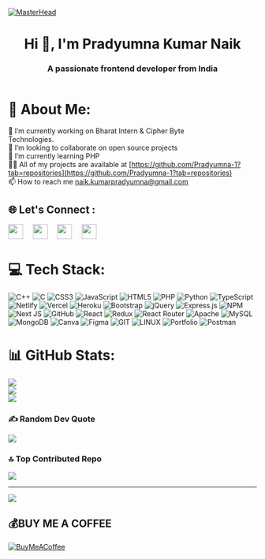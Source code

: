 [![MasterHead](https://user-images.githubusercontent.com/74038190/225813708-98b745f2-7d22-48cf-9150-083f1b00d6c9.gif)](https://rishavchanda.io)


<h1 align="center">Hi 👋, I'm Pradyumna Kumar Naik</h1>
<h3 align="center">A passionate frontend developer from India</h3>
<p align="left"> <a href="https://twitter.com/" target="blank"><img src="https://img.shields.io/twitter/follow/?logo=twitter&style=for-the-badge" alt="" /></a> </p>

# 💫 About Me:
🔭 I’m currently working on Bharat Intern & Cipher Byte<br>Technologies.<br>👯 I’m looking to collaborate on open source projects<br>🌱 I’m currently learning PHP<br>👨‍💻 All of my projects are available at [https://github.com/Pradyumna-1?tab=repositories](https://github.com/Pradyumna-1?tab=repositories)<br>📫 How to reach me naik.kumarpradyumna@gmail.com

## 🌐 Let's Connect :
<a href = "mailto: naik.kumarpradyumna@gmail.com" ><img src="https://img.icons8.com/color/48/000000/gmail-new.png"  width="30rem" /></a>
&nbsp;&nbsp;&nbsp;&nbsp;<a href = "https://www.linkedin.com/in/pradyumnakumarnaik/"><img src="https://img.icons8.com/fluent/48/000000/linkedin.png" width="30rem"/></a>
&nbsp;&nbsp;&nbsp;&nbsp;<a href = "https://www.instagram.com/im_siddharth_20/"><img src="https://img.icons8.com/fluent/48/000000/instagram-new.png" width="30rem" /></a>
&nbsp;&nbsp;&nbsp;&nbsp;<a href = "https://www.facebook.com/profile.php?id=100035573633791"><img src="https://img.icons8.com/fluency/48/000000/facebook-new.png" width="30rem"/></a>

# 💻 Tech Stack:
![C++](https://img.shields.io/badge/c++-%2300599C.svg?style=flat&logo=c%2B%2B&logoColor=white) ![C](https://img.shields.io/badge/c-%2300599C.svg?style=flat&logo=c&logoColor=white) ![CSS3](https://img.shields.io/badge/css3-%231572B6.svg?style=flat&logo=css3&logoColor=white) ![JavaScript](https://img.shields.io/badge/javascript-%23323330.svg?style=flat&logo=javascript&logoColor=%23F7DF1E) ![HTML5](https://img.shields.io/badge/html5-%23E34F26.svg?style=flat&logo=html5&logoColor=white) ![PHP](https://img.shields.io/badge/php-%23777BB4.svg?style=flat&logo=php&logoColor=white) ![Python](https://img.shields.io/badge/python-3670A0?style=flat&logo=python&logoColor=ffdd54) ![TypeScript](https://img.shields.io/badge/typescript-%23007ACC.svg?style=flat&logo=typescript&logoColor=white) ![Netlify](https://img.shields.io/badge/netlify-%23000000.svg?style=flat&logo=netlify&logoColor=#00C7B7) ![Vercel](https://img.shields.io/badge/vercel-%23000000.svg?style=flat&logo=vercel&logoColor=white) ![Heroku](https://img.shields.io/badge/heroku-%23430098.svg?style=flat&logo=heroku&logoColor=white) ![Bootstrap](https://img.shields.io/badge/bootstrap-%23563D7C.svg?style=flat&logo=bootstrap&logoColor=white) ![jQuery](https://img.shields.io/badge/jquery-%230769AD.svg?style=flat&logo=jquery&logoColor=white) ![Express.js](https://img.shields.io/badge/express.js-%23404d59.svg?style=flat&logo=express&logoColor=%2361DAFB) ![NPM](https://img.shields.io/badge/NPM-%23000000.svg?style=flat&logo=npm&logoColor=white) ![Next JS](https://img.shields.io/badge/Next-black?style=flat&logo=next.js&logoColor=white) ![GitHub](https://img.shields.io/badge/GitHub-%23121011.svg?style=flat&logo=github&logoColor=white) ![React](https://img.shields.io/badge/react-%2320232a.svg?style=flat&logo=react&logoColor=%2361DAFB) ![Redux](https://img.shields.io/badge/redux-%23593d88.svg?style=flat&logo=redux&logoColor=white) ![React Router](https://img.shields.io/badge/React_Router-CA4245?style=flat&logo=react-router&logoColor=white) ![Apache](https://img.shields.io/badge/apache-%23D42029.svg?style=flat&logo=apache&logoColor=white) ![MySQL](https://img.shields.io/badge/mysql-%2300f.svg?style=flat&logo=mysql&logoColor=white) ![MongoDB](https://img.shields.io/badge/MongoDB-%234ea94b.svg?style=flat&logo=mongodb&logoColor=white) ![Canva](https://img.shields.io/badge/Canva-%2300C4CC.svg?style=flat&logo=Canva&logoColor=white) 	![Figma](https://img.shields.io/badge/figma-%23F24E1E.svg?style=flat&logo=figma&logoColor=white) ![GIT](https://img.shields.io/badge/Git-fc6d26?style=flat&logo=git&logoColor=white) ![LINUX](https://img.shields.io/badge/Linux-FCC624?style=flat&logo=linux&logoColor=black) ![Portfolio](https://img.shields.io/badge/Portfolio-%23000000.svg?style=flat&logo=firefox&logoColor=#FF7139) ![Postman](https://img.shields.io/badge/Postman-FF6C37?style=flat&logo=postman&logoColor=white)
# 📊 GitHub Stats:
![](https://github-readme-stats.vercel.app/api?username=Pradyumna-1&theme=radical&hide_border=false&include_all_commits=true&count_private=false)<br/>
![](https://github-readme-streak-stats.herokuapp.com/?user=Pradyumna-1&theme=radical&hide_border=false)<br/>
![](https://github-readme-stats.vercel.app/api/top-langs/?username=Pradyumna-1&theme=radical&hide_border=false&include_all_commits=true&count_private=false&layout=compact)

### ✍️ Random Dev Quote
![](https://quotes-github-readme.vercel.app/api?type=horizontal&theme=radical)

### 🔝 Top Contributed Repo
![](https://github-contributor-stats.vercel.app/api?username=Pradyumna-1&limit=5&theme=radical&combine_all_yearly_contributions=true)

---
[![](https://visitcount.itsvg.in/api?id=Pradyumna-1&icon=0&color=0)](https://visitcount.itsvg.in)

  ## 💰BUY ME A COFFEE
  [![BuyMeACoffee](https://img.shields.io/badge/Buy%20Me%20a%20Coffee-ffdd00?style=for-the-badge&logo=buy-me-a-coffee&logoColor=black)](https://buymeacoffee.com/9337782758@ybl) 

  
<!-- Proudly created with GPRM ( https://gprm.itsvg.in ) -->



